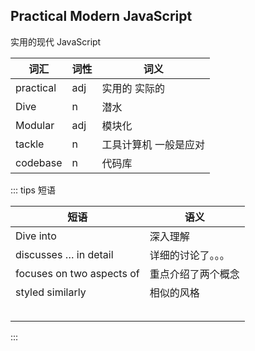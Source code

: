 ## Practical Modern JavaScript

实用的现代 JavaScript

| 词汇      | 词性 | 词义                  |
| --------- | ---- | --------------------- |
| practical | adj  | 实用的 实际的         |
| Dive      | n    | 潜水                  |
| Modular   | adj  | 模块化                |
| tackle    | n    | 工具计算机 一般是应对 |
| codebase  | n    | 代码库                |





::: tips 短语

| 短语                      | 语义               |
| ------------------------- | ------------------ |
| Dive into                 | 深入理解           |
| discusses … in detail     | 详细的讨论了。。。 |
| focuses on two aspects of | 重点介绍了两个概念 |
| styled similarly          | 相似的风格         |
|                           |                    |
|                           |                    |
|                           |                    |
|                           |                    |
|                           |                    |

:::

